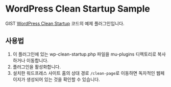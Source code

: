 # WordPress Clean Startup Sample

GIST [WordPress Clean Startup](https://gist.github.com/chwnam/9f3bd818f65ce4ed3e337c834f7f2ba2) 코드의 예제 플러그인입니다.

## 사용법

1. 이 플러그인에 있는 wp-clean-startup.php 파일을 mu-plugins 디렉토리로 복사하거나 이동합니다.
2. 플러그인을 활성화합니다.
3. 설치한 워드프레스 사이트 홈의 상대 경로 `/clean-page`로 이동하면 독자적인 웹페이지가 생성되어 있는 것을 확인할 수 있습니다. 
